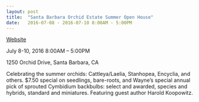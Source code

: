 ```yaml
---
layout: post
title:  "Santa Barbara Orchid Estate Summer Open House"
date:   2016-07-08 - 2016-07-10 8:00AM - 5:00PM
---
```


[Website](http://www.sborchid.com/)

July 8-10, 2016 8:00AM – 5:00PM

1250 Orchid Drive, Santa Barbara, CA

Celebrating the summer orchids: Cattleya/Laelia, Stanhopea, Encyclia,
and others. $7.50 special on seedlings, bare-roots, and Wayne’s special
annual pick of sprouted Cymbidium backbulbs: select and awarded,
species and hybrids, standard and miniatures. Featuring guest author
Harold Koopowitz.
